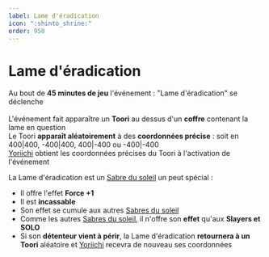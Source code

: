 ```yaml
---
label: Lame d'éradication
icon: ":shinto_shrine:"
order: 950
---
```


# Lame d'éradication

Au bout de **45 minutes de jeu** l'événement : "Lame d'éradication" se déclenche <br>
<br>
L'événement fait apparaître un **Toori** au dessus d'un **coffre** contenant la lame en question <br>
Le Toori **apparaît aléatoirement** à des **coordonnées précise** : soit en 400|400, -400|400, 400|-400 ou -400|-400 <br>
[Yoriichi](../roles/solo/yoriichi) obtient les coordonnées précises du Toori à l'activation de l'événement

La Lame d'éradication est un [Sabre du soleil](./sabre) un peut spécial :
- Il offre l'effet **Force +1**
- Il est **incassable**
- Son effet se cumule aux autres [Sabres du soleil](./sabre)
- Comme les autres [Sabres du soleil](./sabre), il n'offre son **effet** qu'aux **Slayers et SOLO**
- Si son **détenteur vient à périr**, la Lame d'éradication **retournera à un Toori** aléatoire et [Yoriichi](../roles/solo/yoriichi) recevra de nouveau ses coordonnées
